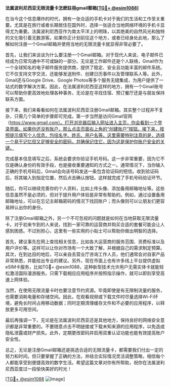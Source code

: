 **法属波利尼西亚无限流量卡怎麽註冊gmail郵箱[[TG💪+ @esim1088](https://t.me/s/esim1088)]**

在当今这个信息爆炸的时代，拥有一张合适的手机卡对于我们的生活和工作至关重要。尤其是在旅行或者长期居住在国外时，选择一张适合当地网络环境的手机卡显得尤为重要。法属波利尼西亚作为南太平洋上的明珠，以其绝美的自然风光和独特的文化吸引着无数游客。如果你正计划前往这个地方，或者已经身处此地，那么了解如何注册一个Gmail邮箱并使用当地的无限流量卡就显得非常必要了。

首先，让我们来谈谈为什么要注册一个Gmail邮箱。对于现代人来说，电子邮件已经成为日常沟通中不可或缺的一部分。无论是工作邮件还是个人联络，Gmail作为一个全球知名的电子邮件服务提供商，提供了稳定、安全且功能丰富的邮件系统。它不仅支持文字交流，还能够发送附件、创建日历事件以及管理联系人等。此外，Gmail还与Google Drive、Google Photos等多个服务无缝集成，为用户提供了一站式的数字解决方案。因此，在法属波利尼西亚这样的地方，拥有一个Gmail账号可以帮助你更高效地处理各种事务，无论是在寻找住宿、预订餐厅还是与朋友保持联系方面。

接下来，我们来看看如何在法属波利尼西亚注册Gmail邮箱。其实整个过程并不复杂，只需几个简单的步骤即可完成。第一步当然是访问Gmail官网（https://www.gmail.com）。打开浏览器后输入网址进入主页，你会看到一个登录界面。如果你还没有账户，那么点击页面右上角的“创建账户”按钮。接下来，按照提示填写个人信息，包括名字、姓氏、用户名等。这里需要特别注意的是，选择一个易于记忆但又足够安全的密码，并确保记住它，因为这是保护你账户安全的关键。

完成基本信息填写之后，系统会要求你验证手机号码。这一步非常重要，因为它不仅是确认身份的有效手段，也是接收重要通知的方式之一。通常情况下，当你输入正确的手机号码后，Gmail会向该号码发送一条包含验证码的短信。收到验证码后，将其输入到指定位置，然后点击确认按钮。这样就完成了手机号码验证环节。

随后，你可以继续完善你的个人资料，比如上传头像、添加备用邮箱地址等。这些信息虽然不是必须的，但对于提升用户体验是非常有帮助的。例如，通过设置备用邮箱地址，可以在忘记主邮箱密码的情况下找回账户；而头像则可以让朋友们更容易辨认出你的身份。

除了注册Gmail邮箱之外，另一个不可忽视的问题就是如何在当地获取无限流量卡。对于初来乍到的人来说，找到一家可靠的运营商并购买合适的套餐可能会让人感到困惑。不过别担心，这里有一些实用的小贴士可以帮助你做出明智的选择。

首先，建议事先在网上查找相关信息，比如各大运营商的服务范围、资费标准以及用户评价等。这样可以让你对市场有一个大致了解，并根据自己的需求制定预算。其次，在到达目的地后，可以亲自去营业厅咨询工作人员，他们通常会对自家产品非常熟悉，并能给出专业的建议。另外，现在市面上也有许多线上平台提供虚拟eSIM卡服务，比如TG💪+ @esim1088，这种新型技术允许用户无需实体卡就能轻松激活国际漫游服务。只需下载相应应用程序并按照指示操作，就可以即刻享受高速上网体验。

当然，在使用无限流量卡时也要注意节约资源。毕竟即使是有无限制流量的服务，也需要消耗电量和存储空间。因此，在观看视频或下载文件时尽量选择Wi-Fi环境，避免长时间占用移动数据；同时定期清理缓存文件和不必要的应用程序，以释放更多可用空间。

最后再强调一下，无论是在法属波利尼西亚还是其他地方，保持良好的网络安全意识都是非常重要的。不要随意点击不明链接或下载未知来源的应用程序，以免造成隐私泄露或财产损失。此外，定期更改密码并启用双重认证功能也能有效提高账户安全性。

总之，无论是注册Gmail邮箱还是挑选合适的无限流量卡，都需要我们付出一定的努力和时间。但只要掌握了正确的方法，并结合实际情况灵活调整策略，相信每个人都能享受到便捷高效的数字生活。希望这篇文章对你有所帮助，祝你在法属波利尼西亚度过一段愉快美好的时光！

[[TG💪+ @esim1088](https://t.me/s/esim1088) ![Image](https://i.postimg.cc/4NQfJmqS/Snipaste-2025-05-13-00-14-12.png)]